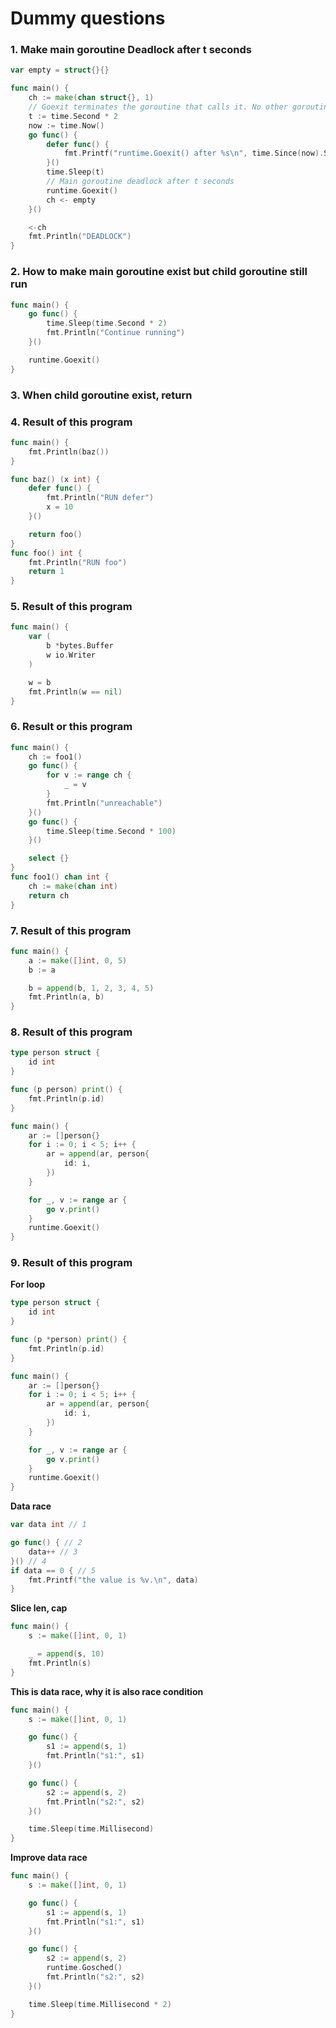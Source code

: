 # Dummy questions

### 1. Make main goroutine Deadlock after t seconds

```go
var empty = struct{}{}

func main() {
	ch := make(chan struct{}, 1)
	// Goexit terminates the goroutine that calls it. No other goroutine is affected.
	t := time.Second * 2
	now := time.Now()
	go func() {
		defer func() {
			fmt.Printf("runtime.Goexit() after %s\n", time.Since(now).String())
		}()
		time.Sleep(t)
		// Main goroutine deadlock after t seconds
		runtime.Goexit()
		ch <- empty
	}()

	<-ch
	fmt.Println("DEADLOCK")
}

```

### 2. How to make main goroutine exist but child goroutine still run

```go
func main() {
	go func() {
		time.Sleep(time.Second * 2)
		fmt.Println("Continue running")
	}()

	runtime.Goexit()
}
```

### 3. When child goroutine exist, return

### 4. Result of this program

```go
func main() {
	fmt.Println(baz())
}

func baz() (x int) {
	defer func() {
		fmt.Println("RUN defer")
		x = 10
	}()

	return foo()
}
func foo() int {
	fmt.Println("RUN foo")
	return 1
}
```

### 5. Result of this program

```go
func main() {
    var (
        b *bytes.Buffer
        w io.Writer
    )

    w = b
    fmt.Println(w == nil)
}
```

### 6. Result or this program

```go
func main() {
	ch := foo1()
	go func() {
		for v := range ch {
			_ = v
		}
		fmt.Println("unreachable")
	}()
	go func() {
		time.Sleep(time.Second * 100)
	}()

	select {}
}
func foo1() chan int {
	ch := make(chan int)
	return ch
}
```

### 7. Result of this program

```go
func main() {
	a := make([]int, 0, 5)
	b := a

	b = append(b, 1, 2, 3, 4, 5)
	fmt.Println(a, b)
}
```

### 8. Result of this program

```go
type person struct {
	id int
}

func (p person) print() {
	fmt.Println(p.id)
}

func main() {
	ar := []person{}
	for i := 0; i < 5; i++ {
		ar = append(ar, person{
			id: i,
		})
	}

	for _, v := range ar {
		go v.print()
	}
	runtime.Goexit()
}
```

### 9. Result of this program

**For loop**
```go
type person struct {
	id int
}

func (p *person) print() {
	fmt.Println(p.id)
}

func main() {
	ar := []person{}
	for i := 0; i < 5; i++ {
		ar = append(ar, person{
			id: i,
		})
	}

	for _, v := range ar {
		go v.print()
	}
	runtime.Goexit()
}
```

**Data race**
```go
var data int // 1

go func() { // 2
    data++ // 3
}() // 4
if data == 0 { // 5
    fmt.Printf("the value is %v.\n", data)
}
```

**Slice len, cap**
```go
func main() {
	s := make([]int, 0, 1)

	_ = append(s, 10)
	fmt.Println(s)
}
```

**This is data race, why it is also race condition**
```go
func main() {
	s := make([]int, 0, 1)

	go func() {
		s1 := append(s, 1)
		fmt.Println("s1:", s1)
	}()

	go func() {
		s2 := append(s, 2)
		fmt.Println("s2:", s2)
	}()

	time.Sleep(time.Millisecond)
}
```

**Improve data race**
```go
func main() {
	s := make([]int, 0, 1)

	go func() {
		s1 := append(s, 1)
		fmt.Println("s1:", s1)
	}()

	go func() {
		s2 := append(s, 2)
		runtime.Gosched()
		fmt.Println("s2:", s2)
	}()

	time.Sleep(time.Millisecond * 2)
}
```
